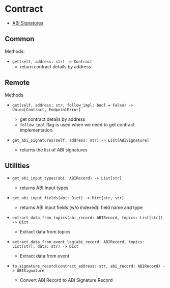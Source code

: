 # Contract

- [ABI Signatures](ABI-Signatures/Index.md)

## Common

Methods:

- `get(self, address: str) -> Contract`
	- return contract details by address

## Remote

Methods

- `get(self, address: str, follow_impl: bool = False) -> Union[Contract, EndpointError]`
	- get contract details by address
	- `follow impl` flag is used when we need to get contract implementation. 

- `get_abi_signatures(self, address: str) -> List[ABISignature]`
	- returns the list of ABI signatures

## Utilities

- `get_abi_input_types(abi: ABIRecord) -> List[str]`
	- returns ABI Input types

- `get_abi_input_fields(abi: Dict) -> Dict[str, str]`
	- returns ABI Input fields (w/o indexed): field name and type

- `extract_data_from_topics(abi_record: ABIRecord, topics: List[str]) -> Dict`
	- Extract data from topics

- `extract_data_from_event_log(abi_record: ABIRecord, topics: List[str], data: str) -> Dict`
	- Extract data from event

- `to_signature_record(contract_address: str, abi_record: ABIRecord) -> ABISignature`
	- Convert ABI Record to ABI Signature Record
